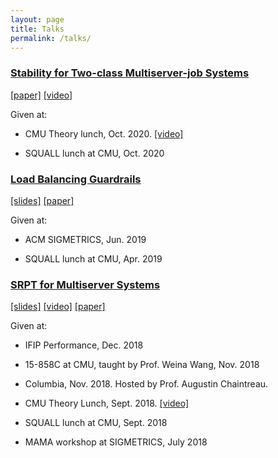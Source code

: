 ```yaml
---
layout: page
title: Talks
permalink: /talks/
---
```

### [Stability for Two-class Multiserver-job Systems](/assets/multiserverjob-stability.pdf)
[\[paper\]](/assets/multiserverjob-stability.pdf) [\[video\]](https://www.youtube.com/watch?v=w0e5NaKlpBY)

Given at:

* CMU Theory lunch, Oct. 2020. [\[video\]](https://www.youtube.com/watch?v=w0e5NaKlpBY)

* SQUALL lunch at CMU, Oct. 2020

### [Load Balancing Guardrails](/assets/load-balancing.pdf)
[\[slides\]](/assets/sigmetrics-2019-load-balancing-talk.pptx) [\[paper\]](/assets/load-balancing.pdf)

Given at:

* ACM SIGMETRICS, Jun. 2019

* SQUALL lunch at CMU, Apr. 2019

### [SRPT for Multiserver Systems](/assets/srpt.pdf)
[\[slides\]](/assets/performance-2018-srpt-talk.pptx) [\[video\]](https://www.youtube.com/watch?v=H6PDvOt7R3E) [\[paper\]](/assets/srpt.pdf)

Given at:

* IFIP Performance, Dec. 2018

* 15-858C at CMU, taught by Prof. Weina Wang, Nov. 2018

* Columbia, Nov. 2018. Hosted by Prof. Augustin Chaintreau.

* CMU Theory Lunch, Sept. 2018. [\[video\]](https://www.youtube.com/watch?v=H6PDvOt7R3E)

* SQUALL lunch at CMU, Sept. 2018

* MAMA workshop at SIGMETRICS, July 2018
